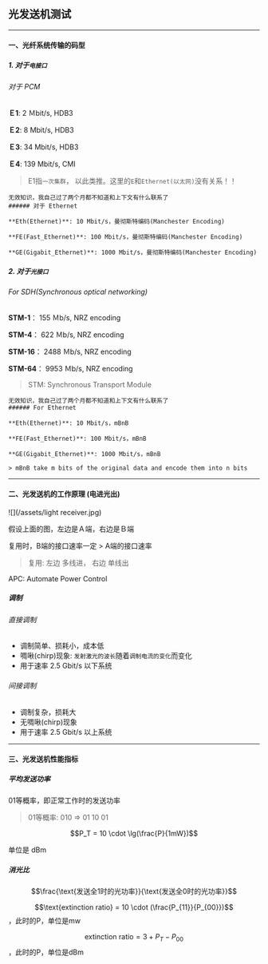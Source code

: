 ## 光发送机测试

___

#### 一、光纤系统传输的码型

##### 1. 对于`电接口`

###### 对于 PCM

**Ｅ1**: 2 Ｍbit/s, HDB3

**Ｅ2**: 8 Mbit/s, HDB3

**Ｅ3**: 34 Mbit/s, HDB3

**Ｅ4**: 139 Mbit/s, CMI

> E1指`一次集群`， 以此类推。这里的`E`和`Ethernet(以太网)`没有关系！！

```
无效知识，我自己过了两个月都不知道和上下文有什么联系了
###### 对于 Ethernet

**Eth(Ethernet)**: 10 Mbit/s，曼彻斯特编码(Manchester Encoding)

**FE(Fast_Ethernet)**: 100 Mbit/s，曼彻斯特编码(Manchester Encoding)

**GE(Gigabit_Ethernet)**: 1000 Mbit/s，曼彻斯特编码(Manchester Encoding)
```

##### 2. 对于`光接口`

###### For SDH(Synchronous optical networking)

**STM-1**： 155 Ｍb/s, NRZ encoding

**STM-4**： 622 Ｍb/s, NRZ encoding

**STM-16**： 2488 Ｍb/s, NRZ encoding

**STM-64**： 9953 Ｍb/s, NRZ encoding

> STM: Synchronous Transport Module

```
无效知识，我自己过了两个月都不知道和上下文有什么联系了
###### For Ethernet

**Eth(Ethernet)**: 10 Mbit/s，mBnB

**FE(Fast_Ethernet)**: 100 Mbit/s，mBnB

**GE(Gigabit_Ethernet)**: 1000 Mbit/s，mBnB

> mBnB take m bits of the original data and encode them into n bits
```

___

#### 二、光发送机的工作原理 (电进光出)

![](/assets/light receiver.jpg)

假设上面的图，左边是Ａ端，右边是Ｂ端

复用时，B端的接口速率一定 > A端的接口速率

> 复用: 左边 多线进， 右边 单线出

APC: Automate Power Control

##### 调制

###### 直接调制

* 调制简单、损耗小，成本低
* 啁啾(chirp)现象: `发射激光的波长`随着`调制电流的变化`而变化
* 用于速率 2.5 Gbit/s 以下系统

###### 间接调制

* 调制复杂，损耗大
* 无啁啾(chirp)现象
* 用于速率 2.5 Gbit/s 以上系统

___

#### 三、光发送机性能指标

##### 平均发送功率

01等概率，即正常工作时的发送功率

> 01等概率: 010 => 01 10 01

$$P_T = 10 \cdot \lg(\frac{P}{1mW})$$

单位是 dBm

##### 消光比

$$\frac{\text{发送全1时的光功率}}{\text{发送全0时的光功率}}$$

$$\text{extinction ratio} = 10 \cdot (\frac{P_{11}}{P_{00}})$$ ，此时的P，单位是mw

$$\text{extinction ratio} = 3 + P_T - P_{00}$$ ，此时的P，单位是dBm